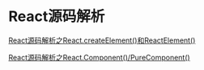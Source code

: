 <h1>React源码解析</h1>

[React源码解析之React.createElement()和ReactElement()](https://www.jianshu.com/p/7305cb6692fc)

[React源码解析之React.Component()/PureComponent()](https://www.jianshu.com/p/dccb725cefbc)
